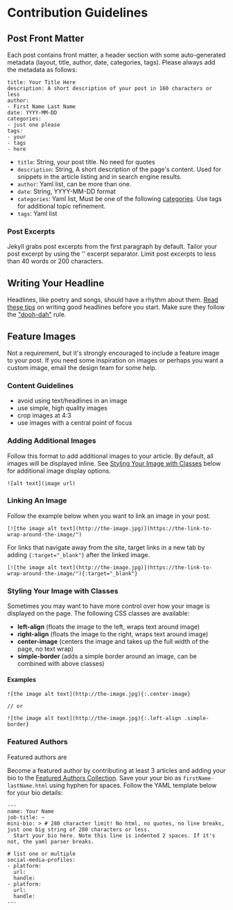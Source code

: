 # Contribution Guidelines

## Post Front Matter
Each post contains front matter, a header section with some auto-generated metadata (layout, title, author, date, categories, tags). Please always add the metadata as follows:

```
title: Your Title Here
description: A short description of your post in 160 characters or less
author: 
- First Name Last Name
date: YYYY-MM-DD
categories:
- just one please
tags: 
- your
- tags
- here
```

- `title`: String, your post title. No need for quotes
- `description`: String, A short description of the page's content. Used for snippets in the article listing and in search engine results.
- `author`: Yaml list, can be more than one.
- `date`: String, YYYY-MM-DD format
- `categories`: Yaml list, Must be one of the following [categories](/_data/categories.md). Use tags for additional topic refinement.
- `tags`: Yaml list

### Post Excerpts
Jekyll grabs post excerpts from the first paragraph by default. Tailor your post excerpt by using the '<!--more-->' excerpt separator. Limit post excerpts to less than 40 words or 200 characters.

## Writing Your Headline
Headlines, like poetry and songs, should have a rhythm about them. [Read these tips](http://web.ku.edu/~edit/heads.html) on writing good headlines before you start. Make sure they follow the ["dooh-dah"](http://web.ku.edu/~edit/heads.html) rule.

## Feature Images
Not a requirement, but it's strongly encouraged to include a feature image to your post. If you need some inspiration on images or perhaps you want a custom image, email the design team for some help. 

### Content Guidelines
- avoid using text/headlines in an image
- use simple, high quality images
- crop images at 4:3
- use images with a central point of focus

### Adding Additional Images
Follow this format to add additional images to your article. By default, all images will be displayed inline. See [Styling Your Image with Classes](#styling-your-image-with-classes) below for additional image display options.
```
![alt text](image url)
```

### Linking An Image
Follow the example below when you want to link an image in your post.

```
[![the image alt text](http://the-image.jpg)](https://the-link-to-wrap-around-the-image/")
```

For links that navigate away from the site, target links in a new tab by adding `{:target="_blank"}` after the linked image.
```
[![the image alt text](http://the-image.jpg)](https://the-link-to-wrap-around-the-image/"){:target="_blank"}
```

### Styling Your Image with Classes
Sometimes you may want to have more control over how your image is displayed on the page. The following CSS classes are available:
- **left-align** (floats the image to the left, wraps text around image)
- **right-align** (floats the image to the right, wraps text around image)
- **center-image** (centers the image and takes up the full width of the page, no text wrap)
- **simple-border** (adds a simple border around an image, can be combined with above classes)

#### Examples

```
![the image alt text](http://the-image.jpg){:.center-image}

// or

![the image alt text](http://the-image.jpg){:.left-align .simple-border}

```

### Featured Authors
Featured authors are 

Become a featured author by contributing at least 3 articles and adding your bio to the [Featured Authors Collection](/_authors/).
Save your your bio as `firstName-lastName.html` using hyphen for spaces. Follow the YAML template below for your bio details:
```
---
name: Your Name
job-title: ~
mini-bio: > # 280 character limit! No html, no quotes, no line breaks, just one big string of 280 characters or less.
  Start your bio here. Note this line is indented 2 spaces. If it's not, the yaml parser breaks.

# list one or multiple
social-media-profiles:
- platform:
  url:
  handle:
- platform:
  url:
  handle:
---
```

